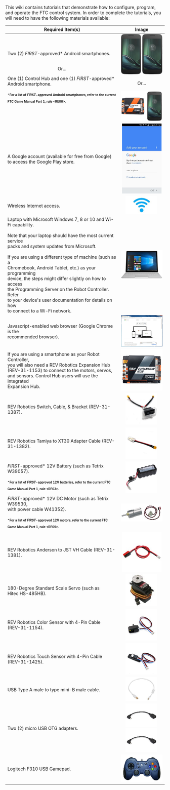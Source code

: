 This wiki contains tutorials that demonstrate how to configure, program, and operate the FTC control system.  In order to complete the tutorials, you will need to have the following materials available:

| Required Item(s) | Image |
| ----------- | :---: |
| Two (2) _FIRST_-approved* Android smartphones. <br/><br/> <p align="center">Or...</p>  One (1) Control Hub and one (1) _FIRST_-approved* Android smartphone.<br/><br/><sub><sup>***For a list of _FIRST_-approved Android smartphones, refer to the current FTC Game Manual Part 1, rule \<RE06\>.**</sub></sup> | <img src="https://github.com/FIRST-Tech-Challenge/WikiSupport/blob/master/ftc_app/images/twoAndroidPhones.jpg" alt="2 Android Phones" width="150"> <br/><br/>Or... <br/><br/> <img src="https://github.com/FIRST-Tech-Challenge/WikiSupport/blob/master/ftc_app/images/ControlHubAndPhone.jpg" alt="2 Android Phones" width="200">|
| A Google account (available for free from Google) to access the Google Play store. | <img src="https://github.com/FIRST-Tech-Challenge/WikiSupport/blob/master/ftc_app/images/GoogleAccount.jpg" width="125"> |
| Wireless Internet access. | <img src="https://github.com/FIRST-Tech-Challenge/WikiSupport/blob/master/ftc_app/images/WiFiSymbol.jpg"  width="100"> |
| Laptop with Microsoft Windows 7, 8 or 10 and Wi-Fi capability.<br/><br/>Note that your laptop should have the most current service <br/>packs and system updates from Microsoft.<br/><br/>If you are using a different type of machine (such as a <br/>Chromebook, Android Tablet, etc.) as your programming <br/>device, the steps might differ slightly on how to access <br/>the Programming Server on the Robot Controller. Refer <br/>to your device's user documentation for details on how <br/>to connect to a Wi-Fi network. | <img src="https://github.com/FIRST-Tech-Challenge/WikiSupport/blob/master/ftc_app/images/Laptop.jpg"  width="150"> |
| Javascript-enabled web browser (Google Chrome is the <br/>recommended browser). | <img src="https://github.com/FIRST-Tech-Challenge/WikiSupport/blob/master/ftc_app/images/ChromeBrowser.jpg"  width="150"> |
| If you are using a smartphone as your Robot Controller, <br/>you will also need a REV Robotics Expansion Hub <br/>(REV-31-1153) to connect to the motors, servos, <br/>and sensors. Control Hub users will use the integrated <br/>Expansion Hub. | <img src="https://github.com/FIRST-Tech-Challenge/WikiSupport/blob/master/ftc_app/images/ExpansionHub.jpg"  width="150"> |
| REV Robotics Switch, Cable, & Bracket (REV-31-1387). | <img src="https://github.com/FIRST-Tech-Challenge/WikiSupport/blob/master/ftc_app/images/REVSwitch.jpg"  width="100"> |
| REV Robotics Tamiya to XT30 Adapter Cable (REV-31-1382). | <img src="https://github.com/FIRST-Tech-Challenge/WikiSupport/blob/master/ftc_app/images/TamiyaAdapter.jpg"  width="100"> |
| _FIRST_-approved* 12V Battery (such as Tetrix W39057).<br/><br/><sub><sup>***For a list of _FIRST_-approved 12V batteries, refer to the current FTC Game Manual Part 1, rule \<RE03\>.**</sub></sup> | <img src="https://github.com/FIRST-Tech-Challenge/WikiSupport/blob/master/ftc_app/images/Battery.jpg"  width="100"> |
| _FIRST_-approved* 12V DC Motor (such as Tetrix W39530, <br/>with power cable W41352). <br/><br/><sub><sup>***For a list of _FIRST_-approved 12V motors, refer to the current FTC Game Manual Part 1, rule \<RE09\>.**</sub></sup>  | <img src="https://github.com/FIRST-Tech-Challenge/WikiSupport/blob/master/ftc_app/images/MotorAndCable.jpg"  width="175"> |
| REV Robotics Anderson to JST VH Cable (REV-31-1381).  | <img src="https://github.com/FIRST-Tech-Challenge/WikiSupport/blob/master/ftc_app/images/AndersonToJST.jpg"  width="125"> |
| 180-Degree Standard Scale Servo (such as <br/>Hitec HS-485HB). | <img src="https://github.com/FIRST-Tech-Challenge/WikiSupport/blob/master/ftc_app/images/HitecServo.jpg"  width="100"> |
| REV Robotics Color Sensor with 4-Pin Cable <br/>(REV-31-1154). | <img src="https://github.com/FIRST-Tech-Challenge/WikiSupport/blob/master/ftc_app/images/REVColorSensor.jpg"  width="100"> |
| REV Robotics Touch Sensor with 4-Pin Cable <br/>(REV-31-1425). | <img src="https://github.com/FIRST-Tech-Challenge/WikiSupport/blob/master/ftc_app/images/REVTouchSensor.jpg"  width="100"> |
| USB Type A male to type mini-B male cable. | <img src="https://github.com/FIRST-Tech-Challenge/WikiSupport/blob/master/ftc_app/images/USBTypeACable.jpg"  width="100"> |
| Two (2) micro USB OTG adapters. | <img src="https://github.com/FIRST-Tech-Challenge/WikiSupport/blob/master/ftc_app/images/OTGAdapter.jpg"  width="100"> <img src="https://github.com/FIRST-Tech-Challenge/WikiSupport/blob/master/ftc_app/images/OTGAdapter.jpg"  width="100"> |
| Logitech F310 USB Gamepad. | <img src="https://github.com/FIRST-Tech-Challenge/WikiSupport/blob/master/ftc_app/images/LogitechF310.jpg"  width="150"> |
